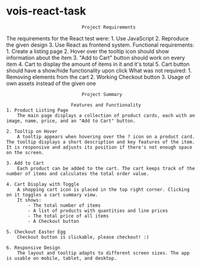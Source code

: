 # vois-react-task
                                Project Requirements

The requirements for the React test were:
    1. Use JavaScript
    2. Reproduce the given design
    3. Use React as frontend system.
Functional requirements:
    1. Create a listing page
    2. Hover over the tooltip icon should show information about the item
    3. "Add to Cart" button should work on every item
    4. Cart to display the amount of items in it and it's total
    5. Cart button should have a show/hide functionality upon click
What was not required:
    1. Removing elements from the cart
    2. Working Checkout button
    3. Usage of own assets instead of the given one

                                Project Summary

                            Features and Functionality
    1. Product Listing Page
        The main page displays a collection of product cards, each with an image, name, price, and an "Add to Cart" button.

    2. Tooltip on Hover
        A tooltip appears when hovering over the ? icon on a product card. The tooltip displays a short description and key features of the item. It is responsive and adjusts its position if there's not enough space on the screen.

    3. Add to Cart
        Each product can be added to the cart. The cart keeps track of the number of items and calculates the total order value.

    4. Cart Display with Toggle
        A shopping cart icon is placed in the top right corner. Clicking on it toggles a cart summary view.
        It shows:
            - The total number of items
            - A list of products with quantities and line prices
            - The total price of all items
            - A Checkout button

    5. Checkout Easter Egg
        Checkout button is clickable, please checkout! :)

    6. Responsive Design
        The layout and tooltip adapts to different screen sizes. The app is usable on mobile, tablet, and desktop.